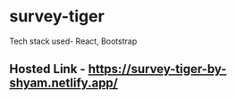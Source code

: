 # survey-tiger
Tech stack used- React, Bootstrap
## Hosted Link - https://survey-tiger-by-shyam.netlify.app/
